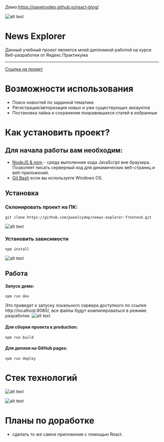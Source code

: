 Демо:https://pavelcydep.github.io/react-blog/


![alt text](bloggif_608a8cffef916.gif)

News Explorer
=============
Данный учебный проект является моей дипломной работой на курсе Веб-разработки от Яндекс.Практикума
****
[Ссылка на проект](https://pavelcydep.github.io/neews-explorer-frontend/)

Возможности использования
=========================
- Поиск новостей по заданной тематике
- Регистрация/авторизация новых и уже существующих аккаунтов
- Постановка лайка и сохранение понравившихся статей в избранные

Как установить проект?
================
## Для начала работы вам необходим:

- <a href="https://nodejs.org/en/">NodeJS & npm<a> - среда выполенния кода JavaScript вне браузера. Позволяет писать серверный код для динамических веб-страниц и веб-приложений.
- <a href="https://gitforwindows.org/">Git Bash<a> если вы используете Windows OS.

## Установка

### Склонировать проект на ПК:

    git clone https://github.com/pavelcydep/neews-explorer-frontend.git
![alt text](top2.png)   


### Установить зависимости

    npm install

![alt text](top3.png)

## Работа

#### Запуск демо:

    npm run dev
    
Это приведет к запуску локального сервера доступного по ссылке http://localhost:8080/, все файлы будут компилироваться в режиме разработки.
![alt text](top.png)  

#### Для сборки проекта в production:

    npm run build
    
#### Для деплоя на GitHub pages:

    npm run deploy

Стек технологий
===============
![alt text](%D0%91%D0%B5%D0%B7%20%D0%BD%D0%B0%D0%B7%D0%B2%D0%B0%D0%BD%D0%B8%D1%8F%20(1).png)  

 ![alt text](js%20css.png)
 


Планы по доработке
==================
- сделать то же самое приложение с помощью React. 

